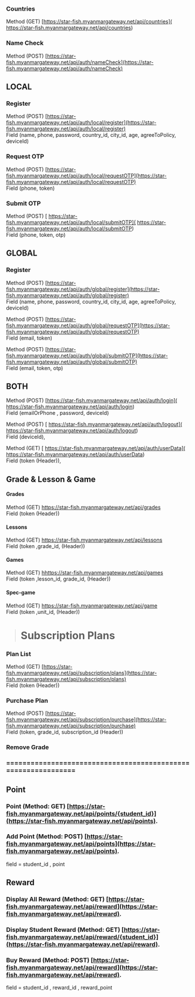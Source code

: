


### Countries  
Method (GET) [https://star-fish.myanmargateway.net/api/countries]( https://star-fish.myanmargateway.net/api/countries) 

### Name Check  
Method (POST) [https://star-fish.myanmargateway.net/api/auth/nameCheck](https://star-fish.myanmargateway.net/api/auth/nameCheck)



## LOCAL 

### Register
Method (POST) [https://star-fish.myanmargateway.net/api/auth/local/register](https://star-fish.myanmargateway.net/api/auth/local/register)  
Field (name, phone, password, country_id, city_id, age, agreeToPolicy, deviceId)  
### Request OTP
Method (POST) [https://star-fish.myanmargateway.net/api/auth/local/requestOTP](https://star-fish.myanmargateway.net/api/auth/local/requestOTP)  
Field (phone, token)  


### Submit OTP
Method (POST) [ https://star-fish.myanmargateway.net/api/auth/local/submitOTP]( https://star-fish.myanmargateway.net/api/auth/local/submitOTP)  
Field (phone, token, otp)



## GLOBAL

### Register
Method (POST) [https://star-fish.myanmargateway.net/api/auth/global/register](https://star-fish.myanmargateway.net/api/auth/global/register)  
Field (name, phone, password, country_id, city_id, age, agreeToPolicy, deviceId)

Method (POST) [https://star-fish.myanmargateway.net/api/auth/global/requestOTP](https://star-fish.myanmargateway.net/api/auth/global/requestOTP)  
Field (email, token)

Method (POST) [https://star-fish.myanmargateway.net/api/auth/global/submitOTP](https://star-fish.myanmargateway.net/api/auth/global/submitOTP)  
Field (email, token, otp)


## BOTH

Method (POST) [https://star-fish.myanmargateway.net/api/auth/login]( https://star-fish.myanmargateway.net/api/auth/login)  
Field (emailOrPhone , password, deviceId)

Method (POST) [ https://star-fish.myanmargateway.net/api/auth/logout]( https://star-fish.myanmargateway.net/api/auth/logout)  
Field (deviceId),

Method (GET) [ https://star-fish.myanmargateway.net/api/auth/userData]( https://star-fish.myanmargateway.net/api/auth/userData)  
Field (token (Header)),

## Grade & Lesson & Game

#### Grades
Method (GET) [ https://star-fish.myanmargateway.net/api/grades ](https://star-fish.myanmargateway.net/api/grades)  
Field (token (Header))

#### Lessons
Method (GET) [ https://star-fish.myanmargateway.net/api/lessons ](https://star-fish.myanmargateway.net/api/lessons)  
Field (token ,grade_id, (Header))

#### Games
Method (GET) [ hhttps://star-fish.myanmargateway.net/api/games ](https://star-fish.myanmargateway.net/api/games)  
Field (token ,lesson_id, grade_id, (Header))

#### Spec-game
Method (GET) [ https://star-fish.myanmargateway.net/api/game ](https://star-fish.myanmargateway.net/api/game)  
Field (token ,unit_id, (Header))

<!-- #### End-Match
Method (GET) [https://star-fish.myanmargateway.net/api/end_match](https://star-fish.myanmargateway.net/api/end_match)  
Field (token, game_id, lesson_id, point (Header)) -->



># Subscription Plans

### Plan List
Method (GET) [https://star-fish.myanmargateway.net/api/subscription/plans](https://star-fish.myanmargateway.net/api/subscription/plans)  
Field (token (Header))

### Purchase Plan
Method (POST) [https://star-fish.myanmargateway.net/api/subscription/purchase](https://star-fish.myanmargateway.net/api/subscription/purchase)  
Field (token, grade_id, subscription_id (Header))

### Remove Grade  

<!-- Method (POST) [https://star-fish.myanmargateway.net/api/subscription/removePlan](https://star-fish.myanmargateway.net/api/subscription/removePlan)   
(Delete Subscription Grade and games (Header)) -->




### ==============================================================



## Point
### Point (Method: GET) [https://star-fish.myanmargateway.net/api/points/{student_id}](https://star-fish.myanmargateway.net/api/points).


### Add Point (Method: POST)  [https://star-fish.myanmargateway.net/api/points](https://star-fish.myanmargateway.net/api/points).
field = student_id , point


## Reward
### Display All Reward (Method: GET) [https://star-fish.myanmargateway.net/api/reward](https://star-fish.myanmargateway.net/api/reward).

### Display Student Reward (Method: GET) [https://star-fish.myanmargateway.net/api/reward/{student_id}](https://star-fish.myanmargateway.net/api/reward).

### Buy Reward (Method: POST) [https://star-fish.myanmargateway.net/api/reward](https://star-fish.myanmargateway.net/api/reward).
field = student_id , reward_id , reward_point
